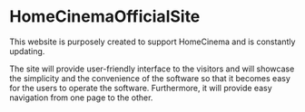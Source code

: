 # HomeCinemaOfficialSite
This website is purposely created to support HomeCinema and is constantly updating.

The site will provide user-friendly interface to the visitors and will showcase the simplicity and the convenience of the software so that it becomes easy for the users to operate the software. Furthermore, it will provide easy navigation from one page to the other.

